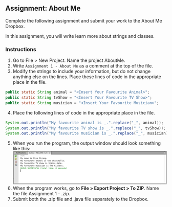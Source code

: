 ## Assignment: About Me

Complete the following assignment and submit your work to the About Me Dropbox.

In this assignment, you will write learn more about strings and classes.

### Instructions
1. Go to File > New Project. Name the project AboutMe.
2. Write `Assignment 1 - About Me` as a comment at the top of the file. 
3. Modify the strings to include your information, but do not change anything else on the lines. Place these lines of code in the appropriate place in the file.
```java public static String name = "<Insert Your Name>";
public static String animal = "<Insert Your Favourite Animal>";
public static String tvShow = "<Insert Your Favourite TV Show>";
public static String musician = "<Insert Your Favourite Musician>";
```
4. Place the following lines of code in the appropriate place in the file.
```java System.out.println("My name is _.".replace("_", name));
System.out.println("My favourite animal is _.".replace("_", animal));
System.out.println("My favourite TV show is _.".replace("_", tvShow));
System.out.println("My favourite musician is _.".replace("_", musician));
```
5. When you run the program, the output window should look something like this:
![](../Images/About_Me.png)
6. When the program works, go to **File > Export Project > To ZIP**. Name the file Assignment 1 - <insert your name here>.zip.
7. Submit both the .zip file and .java file separately to the Dropbox.

